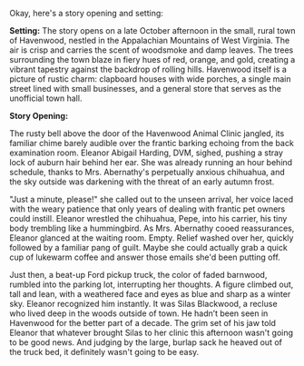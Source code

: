 Okay, here's a story opening and setting:

**Setting:** The story opens on a late October afternoon in the small, rural town of Havenwood, nestled in the Appalachian Mountains of West Virginia. The air is crisp and carries the scent of woodsmoke and damp leaves. The trees surrounding the town blaze in fiery hues of red, orange, and gold, creating a vibrant tapestry against the backdrop of rolling hills. Havenwood itself is a picture of rustic charm: clapboard houses with wide porches, a single main street lined with small businesses, and a general store that serves as the unofficial town hall.

**Story Opening:**

The rusty bell above the door of the Havenwood Animal Clinic jangled, its familiar chime barely audible over the frantic barking echoing from the back examination room. Eleanor Abigail Harding, DVM, sighed, pushing a stray lock of auburn hair behind her ear. She was already running an hour behind schedule, thanks to Mrs. Abernathy's perpetually anxious chihuahua, and the sky outside was darkening with the threat of an early autumn frost.

"Just a minute, please!" she called out to the unseen arrival, her voice laced with the weary patience that only years of dealing with frantic pet owners could instill. Eleanor wrestled the chihuahua, Pepe, into his carrier, his tiny body trembling like a hummingbird. As Mrs. Abernathy cooed reassurances, Eleanor glanced at the waiting room. Empty. Relief washed over her, quickly followed by a familiar pang of guilt. Maybe she could actually grab a quick cup of lukewarm coffee and answer those emails she'd been putting off.

Just then, a beat-up Ford pickup truck, the color of faded barnwood, rumbled into the parking lot, interrupting her thoughts. A figure climbed out, tall and lean, with a weathered face and eyes as blue and sharp as a winter sky. Eleanor recognized him instantly. It was Silas Blackwood, a recluse who lived deep in the woods outside of town. He hadn’t been seen in Havenwood for the better part of a decade. The grim set of his jaw told Eleanor that whatever brought Silas to her clinic this afternoon wasn't going to be good news. And judging by the large, burlap sack he heaved out of the truck bed, it definitely wasn't going to be easy.
